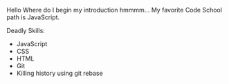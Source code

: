Hello
Where do I begin my introduction hmmmm...
My favorite Code School path is JavaScript.

Deadly Skills:
* JavaScript
* CSS
* HTML
* Git
* Killing history using git rebase

